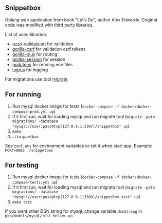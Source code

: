 Snippetbox
----------

Golang web application from book "Let’s Go", author Alex Edwards. Original code was modified with third party libraries.

List of used libraries:

* [ozzo-validataion](github.com/go-ozzo/ozzo-validation) for validation
* [gorilla-csrf](github.com/gorilla/csrf) for validation csrf tokens
* [gorilla-mux](github.com/gorilla/mux) for routing
* [gorilla-session](github.com/gorilla/sessions) for session
* [godotenv](github.com/joho/godotenv ) for reading env files
* [logrus](github.com/sirupsen/logrus) for logging


For migrations use tool [migrate](https://github.com/golang-migrate/migrate)

For running
-----------

1. Run mysql docker image for tests (`docker-compose -f docker/docker-compose-prod.yml up`)
2. If it first run, wait for loading mysql and run migrate tool (`migrate -path migrations/ -database "mysql://user:pass@tcp(127.0.0.1:3307)/snippetbox" up`)
3. `make`
4. `./snippetbox`

See `conf.env` for environment variables or set it when start app. Example: `PORT=8082 ./snippetbox`


For testing
-------

1. Run mysql docker image for tests (`docker-compose -f docker/docker-compose-tests.yml up`)
2. If it first run, wait for loading mysql and run migrate tool (`migrate -path migrations/ -database "mysql://user:pass@tcp(127.0.0.1:3308)/snippetbox_test" up`)
3. `make test`

If you want other DSN string for mysql, change variable `dsnString` in `pkg/models/mysql/test_helper.go`

